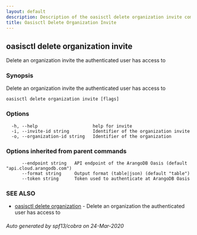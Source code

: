 ```yaml
---
layout: default
description: Description of the oasisctl delete organization invite command
title: Oasisctl Delete Organization Invite
---
```

## oasisctl delete organization invite

Delete an organization invite the authenticated user has access to

### Synopsis

Delete an organization invite the authenticated user has access to

```
oasisctl delete organization invite [flags]
```

### Options

```
  -h, --help                     help for invite
  -i, --invite-id string         Identifier of the organization invite
  -o, --organization-id string   Identifier of the organization
```

### Options inherited from parent commands

```
      --endpoint string   API endpoint of the ArangoDB Oasis (default "api.cloud.arangodb.com")
      --format string     Output format (table|json) (default "table")
      --token string      Token used to authenticate at ArangoDB Oasis
```

### SEE ALSO

* [oasisctl delete organization](oasisctl_delete_organization.md)	 - Delete an organization the authenticated user has access to

###### Auto generated by spf13/cobra on 24-Mar-2020
